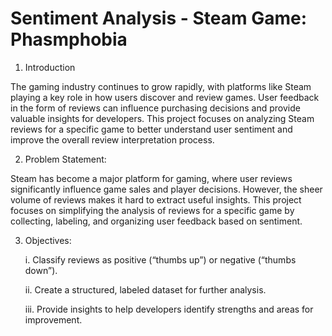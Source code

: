 # Sentiment Analysis - Steam Game: Phasmphobia

1. Introduction

  The gaming industry continues to grow rapidly, with platforms like Steam playing a key role in how users discover and review games. User feedback in the form of reviews can influence purchasing decisions and provide valuable insights for developers. This project focuses on analyzing Steam reviews for a specific game to better understand user sentiment and improve the overall review interpretation process.

2. Problem Statement:

  Steam has become a major platform for gaming, where user reviews significantly influence game sales and player decisions. However, the sheer volume of reviews makes it hard to extract useful insights. This project focuses on simplifying the analysis of reviews for a specific game by collecting, labeling, and organizing user feedback based on sentiment.

3. Objectives:

    i. Classify reviews as positive (“thumbs up”) or negative (“thumbs down”).
      
    ii. Create a structured, labeled dataset for further analysis.
      
    iii. Provide insights to help developers identify strengths and areas for improvement.

